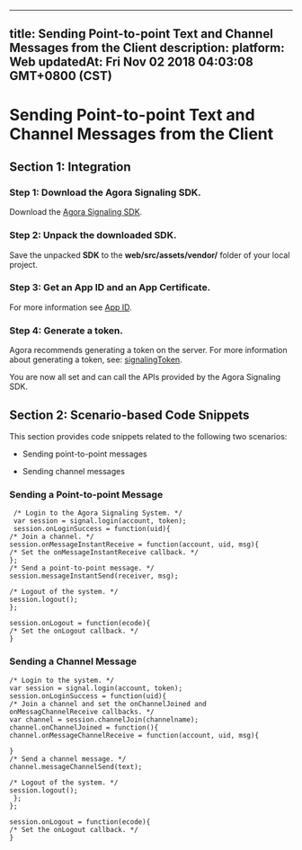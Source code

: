 
---
title: Sending Point-to-point Text and Channel Messages from the Client
description: 
platform: Web
updatedAt: Fri Nov 02 2018 04:03:08 GMT+0800 (CST)
---
# Sending Point-to-point Text and Channel Messages from the Client
## Section 1: Integration

### Step 1: Download the Agora Signaling SDK.

Download the [Agora Signaling SDK](https://docs.agora.io/en/Agora%20Platform/downloads).

### Step 2: Unpack the downloaded SDK.

Save the unpacked **SDK** to the **web/src/assets/vendor/** folder of your local project.

### Step 3: Get an App ID and an App Certificate.

For more information see [App ID](../../en/Agora%20Platform/key_signaling.md).

### Step 4: Generate a token.

Agora recommends generating a token on the server. For more information about generating a token, see: [signalingToken](../../en/Agora%20Platform/key_signaling.md).

You are now all set and can call the APIs provided by the Agora Signaling SDK.

## Section 2: Scenario-based Code Snippets

This section provides code snippets related to the following two scenarios:

-   Sending point-to-point messages

-   Sending channel messages


### Sending a Point-to-point Message

```
 /* Login to the Agora Signaling System. */
 var session = signal.login(account, token);
 session.onLoginSuccess = function(uid){
/* Join a channel. */
session.onMessageInstantReceive = function(account, uid, msg){
/* Set the onMessageInstantReceive callback. */
};
/* Send a point-to-point message. */
session.messageInstantSend(receiver, msg);

/* Logout of the system. */
session.logout();
};

session.onLogout = function(ecode){
/* Set the onLogout callback. */
}
```

### Sending a Channel Message

```
/* Login to the system. */
var session = signal.login(account, token);
session.onLoginSuccess = function(uid){
/* Join a channel and set the onChannelJoined and onMessagChannelReceive callbacks. */
var channel = session.channelJoin(channelname);
channel.onChannelJoined = function(){
channel.onMessageChannelReceive = function(account, uid, msg){

}
/* Send a channel message. */
channel.messageChannelSend(text);

/* Logout of the system. */
session.logout();
 };
};

session.onLogout = function(ecode){
/* Set the onLogout callback. */
}
```


